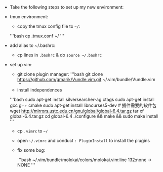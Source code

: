 * Take the following steps to set up my new environment:
* tmux environment:
  * copy the tmux config file to `~/`:

  '''bash
  cp .tmux.conf ~/
  '''

* add alias to ~/.bashrc:
  * cp lines in `.bashrc` & do `source ~/.bashrc`
* set up vim:
  * git clone plugin manager:
  '''bash
  git clone https://github.com/gmarik/Vundle.vim.git ~/.vim/bundle/Vundle.vim
  '''
  * install independences

   '''bash
    sudo apt-get install silversearcher-ag ctags
    sudo apt-get install gcc g++ cmake
    sudo apt-get install libncurses5-dev # 插件需要的软件包
    wget http://mirrors.ustc.edu.cn/gnu/global/global-6.4.tar.gz
    tar xf global-6.4.tar.gz
    cd global-6.4
    ./configure && make && sudo make install
   '''
  * cp `.vimrc` to `~/`
  * open `~/.vimrc` and conduct `: PluginInstall` to install the plugins
  * fix some bug:

    '''bash
    ~/.vim/bundle/molokai/colors/molokai.vim:line 132:none -> NONE
    '''
